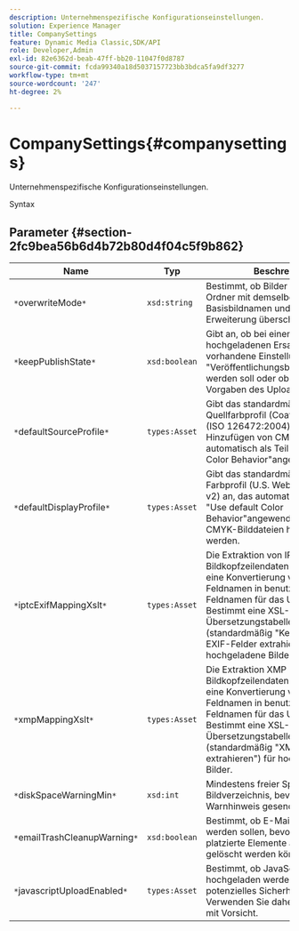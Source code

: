 ```yaml
---
description: Unternehmenspezifische Konfigurationseinstellungen.
solution: Experience Manager
title: CompanySettings
feature: Dynamic Media Classic,SDK/API
role: Developer,Admin
exl-id: 82e6362d-beab-47ff-bb20-11047f0d8787
source-git-commit: fcda99340a18d5037157723bb3bdca5fa9df3277
workflow-type: tm+mt
source-wordcount: '247'
ht-degree: 2%

---
```


# CompanySettings{#companysettings}

Unternehmenspezifische Konfigurationseinstellungen.

Syntax

## Parameter {#section-2fc9bea56b6d4b72b80d4f04c5f9b862}

| Name | Typ | Beschreibung |
|---|---|---|
| `*`overwriteMode`*` | `xsd:string` | Bestimmt, ob Bilder im aktuellen Ordner mit demselben Basisbildnamen und derselben Erweiterung überschrieben werden. |
| `*`keepPublishState`*` | `xsd:boolean` | Gibt an, ob bei einem in IPS hochgeladenen Ersatzbild die vorhandene Einstellung &quot;Veröffentlichungsbereit&quot;beibehalten werden soll oder ob es gemäß den Vorgaben des Uploads sein soll. |
| `*`defaultSourceProfile`*` | `types:Asset` | Gibt das standardmäßige Quellfarbprofil (Coated FOGRA27 (ISO 126472:2004) an, das beim Hinzufügen von CMYK-Bilddateien automatisch als Teil von &quot;Use default Color Behavior&quot;angewendet wird. |
| `*`defaultDisplayProfile`*` | `types:Asset` | Gibt das standardmäßige interne Farbprofil (U.S. Web Coated (SWOP) v2) an, das automatisch als Teil des &quot;Use default Color Behavior&quot;angewendet wird, wenn CMYK-Bilddateien hinzugefügt werden. |
| `*`iptcExifMappingXslt`*` | `types:Asset` | Die Extraktion von IPTC- und EXIF-Bildkopfzeilendaten in IPS erfordert eine Konvertierung von internen Feldnamen in benutzerdefinierte Feldnamen für das Unternehmen. Bestimmt eine XSL-Übersetzungstabelle (standardmäßig &quot;Keine IPTC- oder EXIF-Felder extrahieren&quot;) für hochgeladene Bilder. |
| `*`xmpMappingXslt`*` | `types:Asset` | Die Extraktion XMP Bildkopfzeilendaten in IPS erfordert eine Konvertierung von internen Feldnamen in benutzerdefinierte Feldnamen für das Unternehmen. Bestimmt eine XSL-Übersetzungstabelle (standardmäßig &quot;XMP Felder nicht extrahieren&quot;) für hochgeladene Bilder. |
| `*`diskSpaceWarningMin`*` | `xsd:int` | Mindestens freier Speicherplatz im Bildverzeichnis, bevor ein Warnhinweis gesendet wird. |
| `*`emailTrashCleanupWarning`*` | `xsd:boolean` | Bestimmt, ob E-Mails gesendet werden sollen, bevor im Papierkorb platzierte Elemente automatisch gelöscht werden können. |
| `*`javascriptUploadEnabled`*` | `types:Asset` | Bestimmt, ob JavaScript-Dateien hochgeladen werden. Dies ist ein potenzielles Sicherheitsrisiko. Verwenden Sie daher diese Option mit Vorsicht. |
